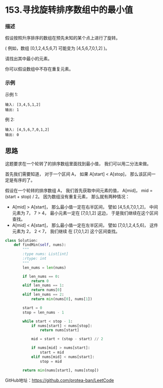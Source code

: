 # 153.寻找旋转排序数组中的最小值

### 描述

假设按照升序排序的数组在预先未知的某个点上进行了旋转。

( 例如，数组 [0,1,2,4,5,6,7] 可能变为 [4,5,6,7,0,1,2] )。

请找出其中最小的元素。

你可以假设数组中不存在重复元素。

### 示例

示例 1:

    输入: [3,4,5,1,2]
    输出: 1

例 2:

    输入: [4,5,6,7,0,1,2]
    输出: 0

## 思路

这题要求在一个轮转了的排序数组里面找到最小值， 我们可以用二分法来做。

首先我们需要知道， 对于一个区间 A， 如果 A[start] < A[stop]， 那么该区间一定是有序的了。

假设在一个轮转的排序数组 A， 我们首先获取中间元素的值， A[mid]， mid = (start + stop) / 2。 因为数组没有重复元素， 那么就有两种情况：
- A[mid] > A[start]， 那么最小值一定在右半区间， 譬如 [4,5,6,7,0,1,2]， 中间元素为 7， 7 > 4， 最小元素一定在 [7,0,1,2] 这边， 于是我们继续在这个区间查找。
- A[mid] < A[start]， 那么最小值一定在左半区间， 譬如 [7,0,1,2,4,5,6]， 这件元素为 2， 2 < 7， 我们继续
在 [7,0,1,2] 这个区间查找。

```python
class Solution:
    def findMin(self, nums):
        """
        :type nums: List[int]
        :rtype: int
        """
        len_nums = len(nums)

        if len_nums == 0:
            return 0
        elif len_nums == 1:
            return nums[0]
        elif len_nums == 2:
            return min(nums[0], nums[1])

        start = 0
        stop = len_nums - 1

        while start < stop - 1:
            if nums[start] < nums[stop]:
                return nums[start]

            mid = start + (stop - start) // 2

            if nums[mid] > nums[start]:
                start = mid
            elif nums[mid] < nums[start]:
                stop = mid

        return min(nums[start], nums[stop])
```

GitHub地址：https://github.com/protea-ban/LeetCode